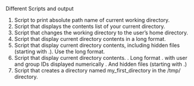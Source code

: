 Different Scripts and output
1. Script to print absolute path name of current working directory.
2. Script that displays the contents list of your current directory.
3. Script that changes the working directory to the user’s home directory.
4. Script that display current directory contents in a long format.
5. Script that display current directory contents, including hidden files (starting with .). Use the long format.
6. Script that display current directory contents.
	. Long format
	. with user and group IDs displayed numerically
	. And hidden files (starting with .)
7. Script that creates a directory named my_first_directory in the /tmp/ directory.

